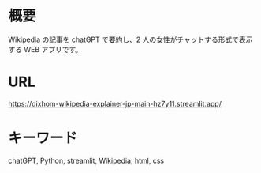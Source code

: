 # 概要

Wikipedia の記事を chatGPT で要約し、2 人の女性がチャットする形式で表示する WEB アプリです。

# URL

https://dixhom-wikipedia-explainer-jp-main-hz7y11.streamlit.app/

# キーワード

chatGPT, Python, streamlit, Wikipedia, html, css
